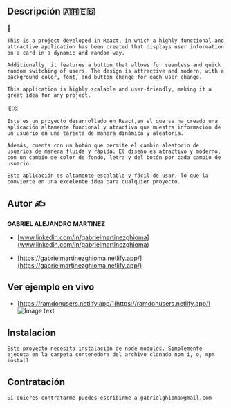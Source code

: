 ## Descripción 🇦🇷🇪🇸

🏴󠁧󠁢󠁥󠁮󠁧󠁿
		
	This is a project developed in React, in which a highly functional and attractive application has been created that displays user information on a card in a dynamic and random way. 

	Additionally, it features a button that allows for seamless and quick random switching of users. The design is attractive and modern, with a background color, font, and button change for each user change. 

	This application is highly scalable and user-friendly, making it a great idea for any project.

🇪🇸
	
	Este es un proyecto desarrollado en React,en el que se ha creado una aplicación altamente funcional y atractiva que muestra información de un usuario en una tarjeta de manera dinámica y aleatoria.

	Además, cuenta con un botón que permite el cambio aleatorio de usuarios de manera fluida y rápida. El diseño es atractivo y moderno, con un cambio de color de fondo, letra y del botón por cada cambio de usuario.

	Esta aplicación es altamente escalable y fácil de usar, lo que la convierte en una excelente idea para cualquier proyecto.





## Autor ✍

**GABRIEL ALEJANDRO MARTINEZ**

-	[www.linkedin.com/in/gabrielmartinezghioma](www.linkedin.com/in/gabrielmartinezghioma)

-	[https://gabrielmartinezghioma.netlify.app/](https://gabrielmartinezghioma.netlify.app/)

## Ver ejemplo en vivo

- [https://ramdonusers.netlify.app/](https://ramdonusers.netlify.app/)
![Image text](https://github.com/gabrielmartinezghioma/React-Academlo/blob/main/src/images/ilustracion.png)



## Instalacion 

	Este proyecto necesita instalación de node modules. Simplemente ejecuta en la carpeta contenedora del archivo clonado npm i, o, npm install

## Contratación 
	Si quieres contratarme puedes escribirme a gabrielghioma@gmail.com

